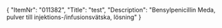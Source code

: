 {
  "ItemNr": "011382",
  "Title": "test",
  "Description": "Bensylpenicillin Meda, pulver till injektions-/infusionsvätska, lösning"
}